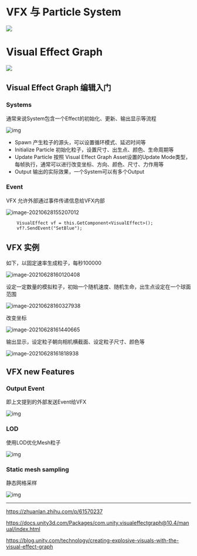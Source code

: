 





# VFX 与 Particle System

![](Visual%20Effect%20Graph.assets/image-20210628143705960.png)

# Visual Effect Graph

![](Visual%20Effect%20Graph.assets/%E5%BE%AE%E4%BF%A1%E6%88%AA%E5%9B%BE_20210628143403.png)

## Visual Effect Graph 编辑入门


### Systems

通常来说System包含一个Effect的初始化、更新、输出显示等流程


![img](Visual%20Effect%20Graph.assets/SystemDrawBox.png)

- Spawn 产生粒子的源头，可以设置循环模式、延迟时间等
- Initialize Particle 初始化粒子，设置尺寸、出生点、颜色、生命周期等
- Update Particle 按照 Visual Effect Graph Asset设置的Update Mode类型，每帧执行，通常可以进行改变坐标、方向、颜色、尺寸、力作用等
- Output 输出的实际效果，一个System可以有多个Output



### Event

VFX 允许外部通过事件传递信息给VFX内部

![image-20210628155207012](Visual%20Effect%20Graph.assets/image-20210628155207012.png)

```
    VisualEffect vf = this.GetComponent<VisualEffect>();
    vf?.SendEvent("SetBlue");
```


## VFX 实例

如下，以固定速率生成粒子，每秒100000

![image-20210628160120408](Visual%20Effect%20Graph.assets/image-20210628160120408.png)

设定一定数量的模拟粒子，初始一个随机速度、随机生命，出生点设定在一个球面范围

![image-20210628160327938](Visual%20Effect%20Graph.assets/image-20210628160327938.png)



改变坐标

![image-20210628161440665](Visual%20Effect%20Graph.assets/image-20210628161440665.png)

输出显示，设定粒子朝向相机横截面、设定粒子尺寸、颜色等

![image-20210628161818938](Visual%20Effect%20Graph.assets/image-20210628161818938.png)




## VFX  new Features


### Output Event

即上文提到的外部发送Event给VFX

![img](Visual%20Effect%20Graph.assets/banner-cpu-output-event.png)

### LOD 

使用LOD优化Mesh粒子

![img](Visual%20Effect%20Graph.assets/banner-space-scene-2.png)

### Static mesh sampling

静态网格采样

![img](Visual%20Effect%20Graph.assets/banner-mesh-sampling.png)






---

https://zhuanlan.zhihu.com/p/61570237

https://docs.unity3d.com/Packages/com.unity.visualeffectgraph@10.4/manual/index.html

https://blog.unity.com/technology/creating-explosive-visuals-with-the-visual-effect-graph